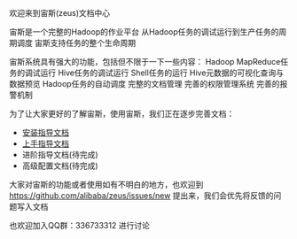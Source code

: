 欢迎来到宙斯(zeus)文档中心

宙斯是一个完整的Hadoop的作业平台
从Hadoop任务的调试运行到生产任务的周期调度 宙斯支持任务的整个生命周期

宙斯系统具有强大的功能，包括但不限于一下一些内容：
Hadoop MapReduce任务的调试运行
Hive任务的调试运行
Shell任务的运行
Hive元数据的可视化查询与数据预览
Hadoop任务的自动调度
完整的文档管理
完善的权限管理系统
完善的报警机制

为了让大家更好的了解宙斯，使用宙斯，我们正在逐步完善文档：   
* [安装指导文档](安装指导文档)
* [上手指导文档](上手指导文档)
* 进阶指导文档(待完成)
* 高级配置文档(待完成)

大家对宙斯的功能或者使用如有不明白的地方，也欢迎到 https://github.com/alibaba/zeus/issues/new 提出来，我们会优先将反馈的问题写入文档

也欢迎加入QQ群：336733312 进行讨论

